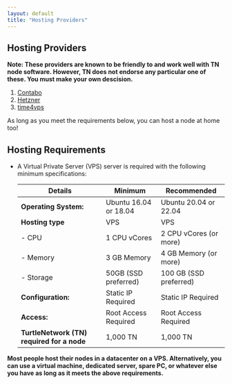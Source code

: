 ```yaml
---
layout: default
title: "Hosting Providers"
---
```


## Hosting Providers

**Note: These providers are known to be friendly to and work well with TN node software. However, TN does not endorse any particular one of these. You must make your own descision.**

1. [Contabo](https://contabo.com/)
2. [Hetzner](https://www.hetzner.com/)
3. [time4vps](https://www.time4vps.com/)

As long as you meet the requirements below, you can host a node at home too!


## Hosting Requirements

- A Virtual Private Server (VPS) server is required with the following minimum specifications:

  Details                                   | Minimum               | Recommended           |
  ----------------------------------------- | ----------------------| --------------------- |
  **Operating System:**                     | Ubuntu 16.04 or 18.04 | Ubuntu 20.04 or 22.04 |
  **Hosting type**                          | VPS                   | VPS                   |
  \- CPU                                    | 1 CPU vCores          | 2 CPU vCores (or more)|
  \- Memory                                 | 3 GB Memory           | 4 GB Memory (or more) |
  \- Storage                                | 50GB (SSD preferred)  | 100 GB (SSD preferred)|
  **Configuration:**                        | Static IP Required    | Static IP Required    |
  **Access:**                               | Root Access Required  | Root Access Required  |
  **TurtleNetwork (TN) required for a node**| 1,000 TN              | 1,000 TN              |

**Most people host their nodes in a datacenter on a VPS. Alternatively, you can use a virtual machine, dedicated server, spare PC, or whatever else you have as long as it meets the above requirements.**

